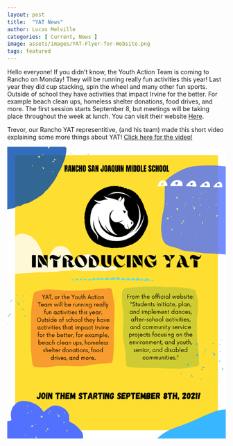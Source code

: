 ```yaml
---
layout: post
title:  "YAT News"
author: Lucas Melville
categories: [ Current, News ]
image: assets/images/YAT-Flyer-for-Website.png
tags: featured
---
```


Hello everyone! If you didn’t know, the Youth Action Team is coming to Rancho on Monday! They will be running really fun activities this year! Last year they did cup stacking, spin the wheel and many other fun sports. Outside of school they have activities that impact Irvine for the better. For example beach clean ups, homeless shelter donations, food drives, and more. The first session starts September 8, but meetings will be taking place throughout the week at lunch. You can visit their website [Here](https://bit.ly/3DqEaOf).

Trevor, our Rancho YAT representitive, (and his team) made this short video explaining some more things about YAT! [Click here for the video!](https://youtu.be/1XGBxCgWpP8)

![PNG](/assets/images/YAT-Flyer-for-Website.png)



